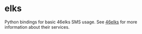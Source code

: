 elks
====

Python bindings for basic 46elks SMS usage. See [46elks][1] for more
information about their services.

[1]: http://www.46elks.com/

